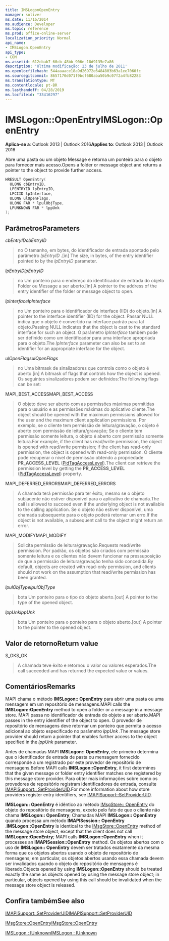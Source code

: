 ```yaml
---
title: IMSLogonOpenEntry
manager: soliver
ms.date: 11/16/2014
ms.audience: Developer
ms.topic: reference
ms.prod: office-online-server
localization_priority: Normal
api_name:
- IMSLogon.OpenEntry
api_type:
- COM
ms.assetid: 612cbab7-60cb-48bb-906e-18d9135e7a86
description: 'Última modificação: 23 de julho de 2011'
ms.openlocfilehash: 544aaaace18a9d26972e6484803b63a1ee7060fc
ms.sourcegitcommit: 8657170d071f9bcf680aba50b9c07f2a4fb82283
ms.translationtype: MT
ms.contentlocale: pt-BR
ms.lasthandoff: 04/28/2019
ms.locfileid: "33416297"
---
```

# <a name="imslogonopenentry"></a><span data-ttu-id="62915-103">IMSLogon::OpenEntry</span><span class="sxs-lookup"><span data-stu-id="62915-103">IMSLogon::OpenEntry</span></span>

  
  
<span data-ttu-id="62915-104">**Aplica-se a**: Outlook 2013 | Outlook 2016</span><span class="sxs-lookup"><span data-stu-id="62915-104">**Applies to**: Outlook 2013 | Outlook 2016</span></span> 
  
<span data-ttu-id="62915-105">Abre uma pasta ou um objeto Message e retorna um ponteiro para o objeto para fornecer mais acesso.</span><span class="sxs-lookup"><span data-stu-id="62915-105">Opens a folder or message object and returns a pointer to the object to provide further access.</span></span> 
  
```cpp
HRESULT OpenEntry(
  ULONG cbEntryID,
  LPENTRYID lpEntryID,
  LPCIID lpInterface,
  ULONG ulOpenFlags,
  ULONG FAR * lpulObjType,
  LPUNKNOWN FAR * lppUnk
);
```

## <a name="parameters"></a><span data-ttu-id="62915-106">Parâmetros</span><span class="sxs-lookup"><span data-stu-id="62915-106">Parameters</span></span>

 <span data-ttu-id="62915-107">_cbEntryID_</span><span class="sxs-lookup"><span data-stu-id="62915-107">_cbEntryID_</span></span>
  
> <span data-ttu-id="62915-108">no O tamanho, em bytes, do identificador de entrada apontado pelo parâmetro _lpEntryID_ .</span><span class="sxs-lookup"><span data-stu-id="62915-108">[in] The size, in bytes, of the entry identifier pointed to by the  _lpEntryID_ parameter.</span></span> 
    
 <span data-ttu-id="62915-109">_lpEntryID_</span><span class="sxs-lookup"><span data-stu-id="62915-109">_lpEntryID_</span></span>
  
> <span data-ttu-id="62915-110">no Um ponteiro para o endereço do identificador de entrada do objeto Folder ou Message a ser aberto.</span><span class="sxs-lookup"><span data-stu-id="62915-110">[in] A pointer to the address of the entry identifier of the folder or message object to open.</span></span> 
    
 <span data-ttu-id="62915-111">_lpInterface_</span><span class="sxs-lookup"><span data-stu-id="62915-111">_lpInterface_</span></span>
  
> <span data-ttu-id="62915-112">no Um ponteiro para o identificador de interface (IID) do objeto.</span><span class="sxs-lookup"><span data-stu-id="62915-112">[in] A pointer to the interface identifier (IID) for the object.</span></span> <span data-ttu-id="62915-113">Passar NULL indica que o objeto é convertido na interface padrão para tal objeto.</span><span class="sxs-lookup"><span data-stu-id="62915-113">Passing NULL indicates that the object is cast to the standard interface for such an object.</span></span> <span data-ttu-id="62915-114">O parâmetro _lpInterface_ também pode ser definido como um identificador para uma interface apropriada para o objeto.</span><span class="sxs-lookup"><span data-stu-id="62915-114">The  _lpInterface_ parameter can also be set to an identifier for an appropriate interface for the object.</span></span> 
    
 <span data-ttu-id="62915-115">_ulOpenFlags_</span><span class="sxs-lookup"><span data-stu-id="62915-115">_ulOpenFlags_</span></span>
  
> <span data-ttu-id="62915-116">no Uma bitmask de sinalizadores que controla como o objeto é aberto.</span><span class="sxs-lookup"><span data-stu-id="62915-116">[in] A bitmask of flags that controls how the object is opened.</span></span> <span data-ttu-id="62915-117">Os seguintes sinalizadores podem ser definidos:</span><span class="sxs-lookup"><span data-stu-id="62915-117">The following flags can be set:</span></span>
    
<span data-ttu-id="62915-118">MAPI_BEST_ACCESS</span><span class="sxs-lookup"><span data-stu-id="62915-118">MAPI_BEST_ACCESS</span></span> 
  
> <span data-ttu-id="62915-119">O objeto deve ser aberto com as permissões máximas permitidas para o usuário e as permissões máximas do aplicativo cliente.</span><span class="sxs-lookup"><span data-stu-id="62915-119">The object should be opened with the maximum permissions allowed for the user and the maximum client application permissions.</span></span> <span data-ttu-id="62915-120">Por exemplo, se o cliente tem permissão de leitura/gravação, o objeto é aberto com permissão de leitura/gravação; Se o cliente tem permissão somente leitura, o objeto é aberto com permissão somente leitura.</span><span class="sxs-lookup"><span data-stu-id="62915-120">For example, if the client has read/write permission, the object is opened with read/write permission; if the client has read-only permission, the object is opened with read-only permission.</span></span> <span data-ttu-id="62915-121">O cliente pode recuperar o nível de permissão obtendo a propriedade **PR_ACCESS_LEVEL** ([PidTagAccessLevel](pidtagaccesslevel-canonical-property.md)).</span><span class="sxs-lookup"><span data-stu-id="62915-121">The client can retrieve the permission level by getting the **PR_ACCESS_LEVEL** ([PidTagAccessLevel](pidtagaccesslevel-canonical-property.md)) property.</span></span>
    
<span data-ttu-id="62915-122">MAPI_DEFERRED_ERRORS</span><span class="sxs-lookup"><span data-stu-id="62915-122">MAPI_DEFERRED_ERRORS</span></span> 
  
> <span data-ttu-id="62915-123">A chamada terá permissão para ter êxito, mesmo se o objeto subjacente não estiver disponível para o aplicativo de chamada.</span><span class="sxs-lookup"><span data-stu-id="62915-123">The call is allowed to succeed even if the underlying object is not available to the calling application.</span></span> <span data-ttu-id="62915-124">Se o objeto não estiver disponível, uma chamada subsequente para o objeto poderá retornar um erro.</span><span class="sxs-lookup"><span data-stu-id="62915-124">If the object is not available, a subsequent call to the object might return an error.</span></span>
    
<span data-ttu-id="62915-125">MAPI_MODIFY</span><span class="sxs-lookup"><span data-stu-id="62915-125">MAPI_MODIFY</span></span> 
  
> <span data-ttu-id="62915-126">Solicita permissão de leitura/gravação.</span><span class="sxs-lookup"><span data-stu-id="62915-126">Requests read/write permission.</span></span> <span data-ttu-id="62915-127">Por padrão, os objetos são criados com permissão somente leitura e os clientes não devem funcionar na pressuposição de que a permissão de leitura/gravação tenha sido concedida.</span><span class="sxs-lookup"><span data-stu-id="62915-127">By default, objects are created with read-only permission, and clients should not work on the assumption that read/write permission has been granted.</span></span> 
    
 <span data-ttu-id="62915-128">_lpulObjType_</span><span class="sxs-lookup"><span data-stu-id="62915-128">_lpulObjType_</span></span>
  
> <span data-ttu-id="62915-129">bota Um ponteiro para o tipo do objeto aberto.</span><span class="sxs-lookup"><span data-stu-id="62915-129">[out] A pointer to the type of the opened object.</span></span>
    
 <span data-ttu-id="62915-130">_lppUnk_</span><span class="sxs-lookup"><span data-stu-id="62915-130">_lppUnk_</span></span>
  
> <span data-ttu-id="62915-131">bota Um ponteiro para o ponteiro para o objeto aberto.</span><span class="sxs-lookup"><span data-stu-id="62915-131">[out] A pointer to the pointer to the opened object.</span></span>
    
## <a name="return-value"></a><span data-ttu-id="62915-132">Valor de retorno</span><span class="sxs-lookup"><span data-stu-id="62915-132">Return value</span></span>

<span data-ttu-id="62915-133">S_OK</span><span class="sxs-lookup"><span data-stu-id="62915-133">S_OK</span></span> 
  
> <span data-ttu-id="62915-134">A chamada teve êxito e retornou o valor ou valores esperados.</span><span class="sxs-lookup"><span data-stu-id="62915-134">The call succeeded and has returned the expected value or values.</span></span>
    
## <a name="remarks"></a><span data-ttu-id="62915-135">Comentários</span><span class="sxs-lookup"><span data-stu-id="62915-135">Remarks</span></span>

<span data-ttu-id="62915-136">MAPI chama o método **IMSLogon:: OpenEntry** para abrir uma pasta ou uma mensagem em um repositório de mensagens.</span><span class="sxs-lookup"><span data-stu-id="62915-136">MAPI calls the **IMSLogon::OpenEntry** method to open a folder or a message in a message store.</span></span> <span data-ttu-id="62915-137">MAPI passa no identificador de entrada do objeto a ser aberto.</span><span class="sxs-lookup"><span data-stu-id="62915-137">MAPI passes in the entry identifier of the object to open.</span></span> <span data-ttu-id="62915-138">O provedor de repositório de mensagens deve retornar um ponteiro que permita o acesso adicional ao objeto especificado no parâmetro _lppUnk_ .</span><span class="sxs-lookup"><span data-stu-id="62915-138">The message store provider should return a pointer that enables further access to the object specified in the  _lppUnk_ parameter.</span></span> 
  
<span data-ttu-id="62915-139">Antes de chamadas MAPI **IMSLogon:: OpenEntry**, ele primeiro determina que o identificador de entrada de pasta ou mensagem fornecido corresponde a um registrado por este provedor de repositório de mensagens.</span><span class="sxs-lookup"><span data-stu-id="62915-139">Before MAPI calls **IMSLogon::OpenEntry**, it first determines that the given message or folder entry identifier matches one registered by this message store provider.</span></span> <span data-ttu-id="62915-140">Para obter mais informações sobre como os provedores de repositório registram identificadores de entrada, consulte [IMAPISupport:: SetProviderUID](imapisupport-setprovideruid.md).</span><span class="sxs-lookup"><span data-stu-id="62915-140">For more information about how store providers register entry identifiers, see [IMAPISupport::SetProviderUID](imapisupport-setprovideruid.md).</span></span>
  
 <span data-ttu-id="62915-141">**IMSLogon:: OpenEntry** é idêntico ao método [IMsgStore:: OpenEntry](imsgstore-openentry.md) do objeto do repositório de mensagens, exceto pelo fato de que o cliente não chama **IMSLogon:: OpenEntry**; Chamadas MAPI **IMSLogon:: OpenEntry** quando processa um método **IMAPISession:: OpenEntry** .</span><span class="sxs-lookup"><span data-stu-id="62915-141">**IMSLogon::OpenEntry** is identical to the [IMsgStore::OpenEntry](imsgstore-openentry.md) method of the message store object, except that the client does not call **IMSLogon::OpenEntry**; MAPI calls **IMSLogon::OpenEntry** when it processes an **IMAPISession::OpenEntry** method.</span></span> <span data-ttu-id="62915-142">Os objetos abertos com o uso de **IMSLogon:: OpenEntry** devem ser tratados exatamente da mesma forma que os objetos abertos usando o objeto de repositório de mensagens; em particular, os objetos abertos usando essa chamada devem ser invalidados quando o objeto do repositório de mensagens é liberado.</span><span class="sxs-lookup"><span data-stu-id="62915-142">Objects opened by using **IMSLogon::OpenEntry** should be treated exactly the same as objects opened by using the message store object; in particular, objects opened by using this call should be invalidated when the message store object is released.</span></span> 
  
## <a name="see-also"></a><span data-ttu-id="62915-143">Confira também</span><span class="sxs-lookup"><span data-stu-id="62915-143">See also</span></span>



[<span data-ttu-id="62915-144">IMAPISupport::SetProviderUID</span><span class="sxs-lookup"><span data-stu-id="62915-144">IMAPISupport::SetProviderUID</span></span>](imapisupport-setprovideruid.md)
  
[<span data-ttu-id="62915-145">IMsgStore::OpenEntry</span><span class="sxs-lookup"><span data-stu-id="62915-145">IMsgStore::OpenEntry</span></span>](imsgstore-openentry.md)
  
[<span data-ttu-id="62915-146">IMSLogon : IUnknown</span><span class="sxs-lookup"><span data-stu-id="62915-146">IMSLogon : IUnknown</span></span>](imslogoniunknown.md)

